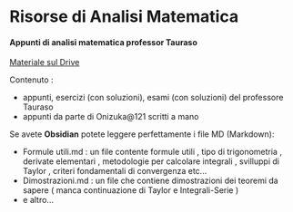 # Risorse di Analisi Matematica

#### Appunti di analisi matematica professor Tauraso
[Materiale sul Drive](https://drive.google.com/drive/folders/1AT3eRD8w8MrXsdFuHduqeG277uzM9TSr?usp=drive_link)

Contenuto : 
- appunti, esercizi (con soluzioni), esami (con soluzioni) del professore Tauraso
- appunti da parte di Onizuka@121 scritti a mano

Se avete **Obsidian** potete leggere perfettamente i file MD (Markdown): 
- Formule utili.md : un file contente formule utili , tipo di trigonometria , derivate elementari , metodologie per calcolare integrali , svilluppi di Taylor , criteri fondamentali di convergenza etc...
- Dimostrazioni.md : un file che contiene dimostrazioni dei teoremi da sapere ( manca continuazione di Taylor e Integrali-Serie )
- e altro...


